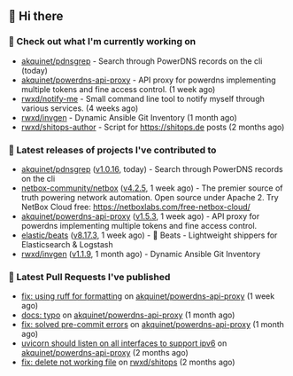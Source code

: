 ## 👋 Hi there

### 👷 Check out what I'm currently working on


- [akquinet/pdnsgrep](https://github.com/akquinet/pdnsgrep) - Search through PowerDNS records on the cli (today)
- [akquinet/powerdns-api-proxy](https://github.com/akquinet/powerdns-api-proxy) - API proxy for powerdns implementing multiple tokens and fine access control. (1 week ago)
- [rwxd/notify-me](https://github.com/rwxd/notify-me) - Small command line tool to notify myself through various services. (4 weeks ago)
- [rwxd/invgen](https://github.com/rwxd/invgen) - Dynamic Ansible Git Inventory (1 month ago)
- [rwxd/shitops-author](https://github.com/rwxd/shitops-author) - Script for https://shitops.de posts (2 months ago)

### 🔭 Latest releases of projects I've contributed to


- [akquinet/pdnsgrep](https://github.com/akquinet/pdnsgrep) ([v1.0.16](https://github.com/akquinet/pdnsgrep/releases/tag/v1.0.16), today) - Search through PowerDNS records on the cli
- [netbox-community/netbox](https://github.com/netbox-community/netbox) ([v4.2.5](https://github.com/netbox-community/netbox/releases/tag/v4.2.5), 1 week ago) - The premier source of truth powering network automation. Open source under Apache 2. Try NetBox Cloud free: https://netboxlabs.com/free-netbox-cloud/
- [akquinet/powerdns-api-proxy](https://github.com/akquinet/powerdns-api-proxy) ([v1.5.3](https://github.com/akquinet/powerdns-api-proxy/releases/tag/v1.5.3), 1 week ago) - API proxy for powerdns implementing multiple tokens and fine access control.
- [elastic/beats](https://github.com/elastic/beats) ([v8.17.3](https://github.com/elastic/beats/releases/tag/v8.17.3), 1 week ago) - :tropical_fish: Beats - Lightweight shippers for Elasticsearch &amp; Logstash
- [rwxd/invgen](https://github.com/rwxd/invgen) ([v1.1.9](https://github.com/rwxd/invgen/releases/tag/v1.1.9), 1 month ago) - Dynamic Ansible Git Inventory

### 🔨 Latest Pull Requests I've published


- [fix: using ruff for formatting](https://github.com/akquinet/powerdns-api-proxy/pull/150) on [akquinet/powerdns-api-proxy](https://github.com/akquinet/powerdns-api-proxy) (1 week ago)
- [docs: typo](https://github.com/akquinet/powerdns-api-proxy/pull/144) on [akquinet/powerdns-api-proxy](https://github.com/akquinet/powerdns-api-proxy) (1 month ago)
- [fix: solved pre-commit errors](https://github.com/akquinet/powerdns-api-proxy/pull/133) on [akquinet/powerdns-api-proxy](https://github.com/akquinet/powerdns-api-proxy) (1 month ago)
- [uvicorn should listen on all interfaces to support ipv6](https://github.com/akquinet/powerdns-api-proxy/pull/128) on [akquinet/powerdns-api-proxy](https://github.com/akquinet/powerdns-api-proxy) (2 months ago)
- [fix: delete not working file](https://github.com/rwxd/shitops/pull/17) on [rwxd/shitops](https://github.com/rwxd/shitops) (2 months ago)
